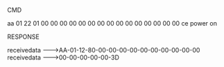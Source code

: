 CMD

aa 01 22 01 00 00 00 00 00 00 00 00 00 00 00 00 00 00 00 ce    power on

RESPONSE

receivedata --->AA-01-12-80-00-00-00-00-00-00-00-00-00-00 
 receivedata --->00-00-00-00-00-3D